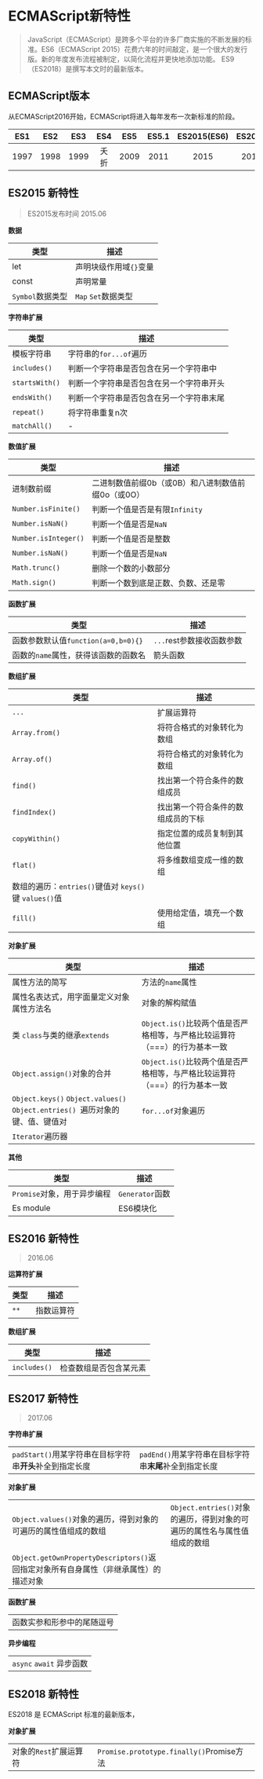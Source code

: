 # ECMAScript新特性
> JavaScript（ECMAScript）是跨多个平台的许多厂商实施的不断发展的标准。ES6（ECMAScript 2015）花费六年的时间敲定，是一个很大的发行版。新的年度发布流程被制定，以简化流程并更快地添加功能。 ES9（ES2018）是撰写本文时的最新版本。

## ECMAScript版本
从ECMAScript2016开始，ECMAScript将进入每年发布一次新标准的阶段。

| ES1 | ES2 | ES3| ES4 | ES5 | ES5.1 | ES2015(ES6) | ES2016 | ES2017 | ES2018 |ES2019 | ...
|:-----:|:------:|:-----:|:----:|:-----:|:-----:|:-----:|:-----:|:-----:|:-----:|:-----:|:-----:|
| 1997 |1998 |1999 |夭折 |2009 |2011 |2015 |2016 |2017 |2018 |2019 | .... |


## ES2015 新特性
> ES2015发布时间 2015.06

**数据**

|类型 | 描述 |
|---|---|
| let |  声明块级作用域`{}`变量 |
| const | 声明常量  |
|`Symbol`数据类型 | `Map` `Set`数据类型 |

**字符串扩展**

|类型 | 描述 |
|---|---|
| 模板字符串 | 字符串的`for...of`遍历 |
|`includes()` |判断一个字符串是否包含在另一个字符串中 |
| `startsWith()` | 判断一个字符串是否包含在另一个字符串开头|
|`endsWith()` | 判断一个字符串是否包含在另一个字符串末尾 |
| `repeat()`|  将字符串重复n次 |
|`matchAll()`| - |

**数值扩展**

|类型 | 描述 |
|---|---|
|  进制数前缀 | 二进制数值前缀0b（或0B）和八进制数值前缀0o（或0O） |
|`Number.isFinite()` | 判断一个值是否是有限`Infinity` |
|`Number.isNaN()` | 判断一个值是否是`NaN`|
|`Number.isInteger()`| 判断一个值是否是整数 |
| `Number.isNaN()` | 判断一个值是否是`NaN`|
|`Math.trunc()` | 删除一个数的小数部分 |
| `Math.sign()` | 判断一个数到底是正数、负数、还是零|

**函数扩展**

|类型 | 描述 |
|---|---|
| 函数参数默认值`function(a=0,b=0){}` | `...`rest参数接收函数参数 |
| 函数的`name`属性，获得该函数的函数名 | 箭头函数|

**数组扩展**

|类型 | 描述 |
|---|---|
| `...` | 扩展运算符|
| `Array.from() `|将符合格式的对象转化为数组 |
| `Array.of() `|  将符合格式的对象转化为数组 |
| `find() `| 找出第一个符合条件的数组成员 |
|`findIndex() `|找出第一个符合条件的数组成员的下标 |
| `copyWithin() `|指定位置的成员复制到其他位置 |
| `flat() `|将多维数组变成一维的数组 |
| 数组的遍历：`entries()`键值对 `keys()`键 `values()`值 |
| `fill() ` | 使用给定值，填充一个数组 |

**对象扩展**

|类型 | 描述 |
|---|---|
| 属性方法的简写 | 方法的`name`属性 |
| 属性名表达式，用字面量定义对象属性方法名 | 对象的解构赋值 |
| 类 `class`与类的继承`extends` | `Object.is()`比较两个值是否严格相等，与严格比较运算符（===）的行为基本一致 |
| `Object.assign()`对象的合并 | `Object.is()`比较两个值是否严格相等，与严格比较运算符（===）的行为基本一致 |
| `Object.keys()` `Object.values()` `Object.entries() `遍历对象的键、值、键值对 | `for...of`对象遍历 |
| `Iterator`遍历器 |  |


**其他**

|类型 | 描述 |
|---|---|
| `Promise`对象，用于异步编程 | `Generator`函数 |
| Es module  | ES6模块化 |

## ES2016 新特性
> 2016.06

**运算符扩展**

|类型 | 描述 |
|---|---|
| `**`  | 指数运算符 |


**数组扩展**

|类型 | 描述 |
|---|---|
| `includes()`  | 检查数组是否包含某元素 |



## ES2017 新特性
> 2017.06

**字符串扩展**

|||
|---|---|
|`padStart()`用某字符串在目标字符串**开头**补全到指定长度 | `padEnd()`用某字符串在目标字符串**末尾**补全到指定长度|

**对象扩展**

|||
|---|---|
|`Object.values()`对象的遍历，得到对象的可遍历的属性值组成的数组|`Object.entries()`对象的遍历，得到对象的可遍历的属性名与属性值组成的数组|
|`Object.getOwnPropertyDescriptors()`返回指定对象所有自身属性（非继承属性）的描述对象||

**函数扩展**

||
|---|
|函数实参和形参中的尾随逗号|

**异步编程**

||
|---|
| `async` `await` 异步函数 |


## ES2018 新特性
ES2018 是 ECMAScript 标准的最新版本，


**对象扩展**

|||
|---|---|
|对象的`Rest`扩展运算符| `Promise.prototype.finally()`Promise方法 |
